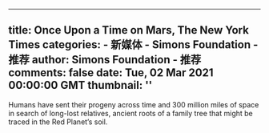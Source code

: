 
---
title: Once Upon a Time on Mars, The New York Times
categories: 
    - 新媒体
    - Simons Foundation - 推荐
author: Simons Foundation - 推荐
comments: false
date: Tue, 02 Mar 2021 00:00:00 GMT
thumbnail: ''
---

<div>   
<p></p><p>Humans have sent their progeny across time and 300 million miles of space in search of long-lost relatives, ancient roots of a family tree that might be traced in the Red Planet’s soil.</p>
<p></p>
            
</div>
            